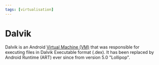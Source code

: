 ```yaml
---
tags: [virtualisation]
---
```


# Dalvik

Dalvik is an Android [Virtual Machine (VM)](202204071131.md) that was
responsible for executing files in Dalvik Executable format (.dex). It has been
replaced by Android Runtime (ART) ever since from version 5.0 "Lollipop".
